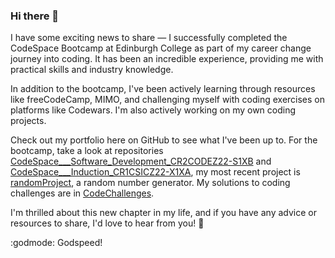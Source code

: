 ### Hi there 👋


I have some exciting news to share — I successfully completed the CodeSpace Bootcamp at Edinburgh College as part of my career change journey into coding. It has been an incredible experience, providing me with practical skills and industry knowledge.

In addition to the bootcamp, I've been actively learning through resources like freeCodeCamp, MIMO, and challenging myself with coding exercises on platforms like Codewars. I'm also actively working on my own coding projects.

Check out my portfolio here on GitHub to see what I've been up to. For the bootcamp, take a look at repositories [CodeSpace___Software_Development_CR2CODEZ22-S1XB](https://github.com/gurgeasson/CodeSpace___Software_Development_CR2CODEZ22-S1XB) and [CodeSpace___Induction_CR1CSICZ22-X1XA](https://github.com/gurgeasson/CodeSpace___Induction_CR1CSICZ22-X1XA), my most recent project is [randomProject](https://github.com/gurgeasson/randomProject), a random number generator. My solutions to coding challenges are in [CodeChallenges](https://github.com/gurgeasson/CodeChallenges).

I'm thrilled about this new chapter in my life, and if you have any advice or resources to share, I'd love to hear from you! :metal:

:godmode: Godspeed!

<!--
**gurgeasson/gurgeasson** is a ✨ _special_ ✨ repository because its `README.md` (this file) appears on your GitHub profile.

Here are some ideas to get you started:

- 🔭 I’m currently working on 
- 🌱 I’m currently learning ...
- 👯 I’m looking to collaborate on ...
- 🤔 I’m looking for help with ...
- 💬 Ask me about ...
- 📫 How to reach me: ...
- 😄 Pronouns: ...
- ⚡ Fun fact: ...
-->
